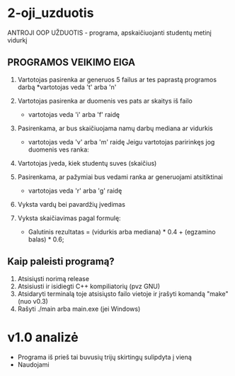 # 2-oji_uzduotis

ANTROJI OOP UŽDUOTIS - programa, apskaičiuojanti studentų metinį vidurkį

## PROGRAMOS VEIKIMO EIGA

1. Vartotojas pasirenka ar generuos 5 failus ar tes paprastą programos darbą 
  *vartotojas veda 't' arba 'n'
2. Vartotojas pasirenka ar duomenis ves pats ar skaitys iš failo
   * vartotojas veda 'i' arba 'f' raidę
3. Pasirenkama, ar bus skaičiuojama namų darbų mediana ar vidurkis 
   * vartotojas veda 'v' arba 'm' raidę
Jeigu vartotojas paririnkęs jog duomenis ves ranka:
4. Vartotojas įveda, kiek studentų suves (skaičius)
5. Pasirenkama, ar pažymiai bus vedami ranka ar generuojami atsitiktinai 
   * vartotojas veda 'r' arba 'g' raidę
6. Vyksta vardų bei pavardžių įvedimas

7. Vyksta skaičiavimas pagal formulę:
    * Galutinis rezultatas = (vidurkis arba mediana) * 0.4 + (egzamino balas) * 0.6;
    
## Kaip paleisti programą?

1. Atsisiųsti norimą release
2. Atsisiusti ir isidiegti C++ kompiliatorių (pvz GNU)
2. Atsidaryti terminalą toje atsisiųsto failo vietoje ir įrašyti komandą "make" (nuo v0.3)
3. Rašyti ./main arba main.exe (jei Windows)

# v1.0 analizė

- Programa iš prieš tai buvusių trijų skirtingų sulipdyta į vieną
- Naudojami  <template>
- Naudojami 4 skirtingi konteinerių atskyrimo būdai skirtingais algoritmais
- Pridėtas "exeption"

## Pirmoji strategija
Studentai iš vieno bendro konteinerio perrašomi į du kitus atskirus naudojant remove_copy_if bei copy_if algoritmus, vėliau bendras konteineris ištrinamas.

## Antroji strategija
Tik vargsai studentai yra perrašomi iš bendro studentų konteinerio naudojant remove_copy_if funkciją, vėliau vargšai yra ištrinami.

## Trečioji strategija
Naudojant stable_partition algoritmą studentai išskirstomi į dvi dalis, vėliau naudojant copy algoritmą nukopijuojami vargšai studentai , jie ištrinami iš bendro studentų konteinerio.

## Ketvirtoji strategija
Studentai iš vieno bendro konteinerio perrašomi į du kitus atskirus naudojant remove_copy_if bei copy_if algoritmus, tačiau vėliau bendras konteineris nėra ištrinamas (praktiškai tas pats kaip ir pirmoji strategija, tik dėl įdomumo, neefektyvu)

## Rezultatų lentelė (spartos analizė)

|Studentų kiekis =    10000000       |Vektorius |Deque  |List
|-----------------------------|----------|------------|------------|
|Pirmoji strategija |8.7|5.8| 6.9|
|Antroji strategija |4.4|4.1| 4.2|
|Trečioji strategija |8.86|7.85| 8.6|
|Ketvirtoji strategija |7.33|5| 5.9|

|Studentų kiekis =    1000000      |Vektorius |Deque  |List
|-----------------------------|----------|------------|------------|
|Pirmoji strategija |0.76|0.57| 0.68|
|Antroji strategija |  0.43|0.45| 0.43|
|Trečioji strategija |0.76|0.74| 0.97|
|Ketvirtoji strategija |0.64|0.51| 0.6|

## Išvados:
Antroji strategija man buvo efektyviausia, konteinerių išskirstymo greitis akivaizdžiai trumpesnis nei visų kitų.
 
# Kiti release 

# <br />[v0.5](https://github.com/Definitelynotaspruce/2-oji_uzduotis/releases/tag/v0.5) 

- Trys atskiros programos Vector, List bei Deque konteinerių veikimo spartos analizei
- Matuojamas studentų nuskaitymas bei padalinimas

## v0.5 spartos analizė
Naudojamo kompiuterio parametrai: Intel core i5 7th gen, 8gb RAM, SSD.
### Vector

|Funkcija                     |n = 1000    |n = 10000     |n = 100000    |n = 1000000   |n = 10000000 |
|-----------------------------|----------|------------|------------|------------|-----------|
|Nuskaitymas |0 s|0.04 s|0.4 s|3.7 s|37 s|
|Padalinimas|0 s|0.01 s|0.31 s|5 s|55 s|

### List

|Funkcija                     |n = 1000    |n = 10000     |n = 100000    |n = 1000000   |n = 10000000 |
|-----------------------------|----------|------------|------------|------------|-----------|
|Nuskaitymas|0 s|0.04 s|0.5 s|4.5 s|42 s|
|Padalinimas|0 s|0.02s|0.23 s|2.3 s|30 s|

### Deque

|Funkcija                     |n = 1000    |n = 10000     |n = 100000    |n = 1000000   |n = 10000000 |
|-----------------------------|----------|------------|------------|------------|-----------|
|Nuskaitymas|0 s|0.04 s|0.5s|3.7 s|38 s|
|Padalinimas|0 s|0.02|0.1 s|4 s|43 s|

### Išvados
Efektyviausiai veikė list konteineris, greičio skirtumas akivaizdžiai matomas. Vector konteineris buvo lėčiausias.

# <br />[v0.4](https://github.com/Definitelynotaspruce/2-oji_uzduotis/releases/tag/v0.4) 

- Penkių studentų .txt failų generavimas bei nuskaitymas naudojant vektorius
- Studentai rūšiuojami į du atskirus vektorius pagal metinį vidurkį (mažiau už 5 bei daugiau už 5)
- Programa veikimo metu atlieka spartos analizę (matuojami nuskaitymo, splitinimo, skirstymo greičiai) 

# <br />[v0.3](https://github.com/Definitelynotaspruce/2-oji_uzduotis/releases/tag/v0.3) 

- Programos failai suskirstyti į headerius
- Pridėtas Makefile

# <br />[v0.2](https://github.com/Definitelynotaspruce/2-oji_uzduotis/releases/tag/v0.2)

- Programa gali nuskaityti duomenis iš duoto failo
- Rezultatai vedami į .txt failą "pažymiai.txt"
- Išvedimas lygiuojamas

# <br />[v0.1](https://github.com/Definitelynotaspruce/2-oji_uzduotis/releases/tag/v0.1) 

- Apskaiciuojamas studentu namu darbu pazymiu vidurkis/mediana
- Rezultatai pateikiami lentelės forma




